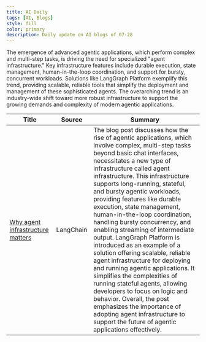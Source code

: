 ```yaml
---
title: AI Daily
tags: [AI, Blogs]
style: fill
color: primary
description: Daily update on AI blogs of 07-28
---
```


The emergence of advanced agentic applications, which perform complex and multi-step tasks, is driving the need for specialized "agent infrastructure." Key infrastructure features include durable execution, state management, human-in-the-loop coordination, and support for bursty, concurrent workloads. Solutions like LangGraph Platform exemplify this trend, providing scalable, reliable tools that simplify the deployment and management of these sophisticated agents. The overarching trend is an industry-wide shift toward more robust infrastructure to support the growing demands and complexity of modern agentic applications.

| Title | Source | Summary |
|---|---|---|
| [Why agent infrastructure matters](https://blog.langchain.com/why-agent-infrastructure/) | LangChain | The blog post discusses how the rise of agentic applications, which involve complex, multi-step tasks beyond basic chat interfaces, necessitates a new type of infrastructure called agent infrastructure. This infrastructure supports long-running, stateful, and bursty agentic workloads, providing features like durable execution, state management, human-in-the-loop coordination, handling bursty concurrency, and enabling streaming of intermediate output. LangGraph Platform is introduced as an example of a solution offering scalable, reliable agent infrastructure for deploying and running agentic applications. It simplifies the complexities of running stateful agents, allowing developers to focus on logic and behavior. Overall, the post emphasizes the importance of adopting agent infrastructure to support the future of agentic applications effectively. |